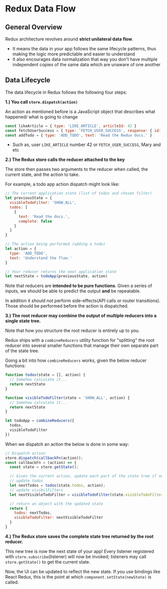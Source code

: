 # Redux Data Flow

## General Overview

Redux architecture revolves around **strict unilateral data flow**.
- It means the data in your app follows the same lifecycle patterns, thus making the logic more predictable and easier to understand
- It also encourages data normalization that way you don't have multiple independent copies of the same data which are unaware of one another

## Data Lifecycle

The data lifecycle in Redux follows the following four steps:

**1.) You call `store.dispatch(action)`**

An action as mentioned before is a JavaScript object that describes what happened/ what is going to change
  ```js
  const likeArticle = { type: 'LIKE_ARTICLE', articleId: 42 }
  const fetchUserSuccess = { type: 'FETCH_USER_SUCCESS', response: { id: 3, name: 'Mary' } }
  const addTodo = { type: 'ADD_TODO', text: 'Read the Redux docs.' }
  ```
- Such as, user `LIKE_ARTICLE` number 42 or `FETCH_USER_SUCCESS`, Mary and etc

**2.) The Redux store calls the reducer attached to the key**

The store then passes two arguments to the reducer when called, the current state, and the action to take.

For example, a todo app action dispatch might look like:
  ```js
  // The current application state (list of todos and chosen filter)
  let previousState = {
    visibleTodoFilter: 'SHOW_ALL',
    todos: [
      {
        text: 'Read the docs.',
        complete: false
      }
    ]
  }

  // The action being performed (adding a todo)
  let action = {
    type: 'ADD_TODO',
    text: 'Understand the flow.'
  }

  // Your reducer returns the next application state
  let nextState = todoApp(previousState, action)
  ```

Note that reducers are **intended to be pure functions**. Given a series of inputs, we should be able to predict the output **and** be repeatable.

In addition it *should not* perform side-effects(API calls or router transitions). Those should be performed before the action is dispatched.


**3.) The root reducer may combine the output of multiple reducers into a single state tree.**

Note that how you structure the root reducer is entirely up to you.

Redux ships with a `combineReducers` utility function for "splitting" the root reducer into several smaller functions that manage their own separate part of the state tree.

Going a bit into how `combineReducers` works, given the below reducer functions:
```js
function todos(state = [], action) {
  // Somehow calculate it...
  return nextState
}

function visibleTodoFilter(state = 'SHOW_ALL', action) {
  // Somehow calculate it...
  return nextState
}

let todoApp = combineReducers({
  todos,
  visibleTodoFilter
})
```

When we dispatch an action the below is done in some way:
```js
// Dispatch action
store.dispatch(callbackFn(action));
const callbackFn = (action) => {
  const state = store.getState();

  // Given the current action, update each part of the state tree if necessary
  // update todos
  let nextTodos = todos(state.todos, action);
  // update visibilFilters
  let nextVisibleTodoFilter = visibleTodoFilter(state.visibleTodoFilter, action);

  // return an object with the updated state
  return {
    todos: nextTodos,
    visibleTodoFilter: nextVisibleTodoFilter
  }
}
```

**4.) The Redux store saves the complete state tree returned by the root reducer.**

This new tree is now the next state of your app! Every listener registered with `store.subscribe`(listener) will now be invoked; listeners may call `store.getState()` to get the current state.

Now, the UI can be updated to reflect the new state. If you use bindings like React Redux, this is the point at which `component.setState(newState)` is called.


